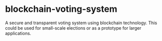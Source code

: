 # blockchain-voting-system
A secure and transparent voting system using blockchain technology. This could be used for small-scale elections or as a prototype for larger applications.
